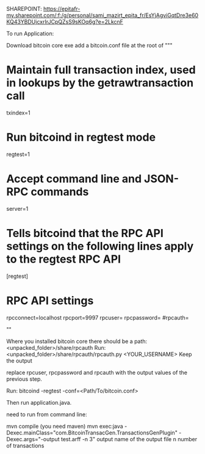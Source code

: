SHAREPOINT: https://epitafr-my.sharepoint.com/:f:/g/personal/sami_mazirt_epita_fr/EsYjAgviGqtDre3e60KQ43YBDUjcxrIrJCpQZsS9sKOq6g?e=2LkcnF

To run Application:

Download bitcoin core exe
add a bitcoin.conf file at the root of <user>
"""

# Maintain full transaction index, used in lookups by the getrawtransaction call
txindex=1

# Run bitcoind in regtest mode
regtest=1

# Accept command line and JSON-RPC commands
server=1

# Tells bitcoind that the RPC API settings on the following lines apply to the regtest RPC API
[regtest]

# RPC API settings
rpcconnect=localhost
rpcport=9997
rpcuser=<user>
rpcpassword=<password>
#rpcauth=<value>

""

Where you installed bitcoin core there should be a path: <unpacked_folder>/share/rpcauth
Run: <unpacked_folder>/share/rpcauth/rpcauth.py <YOUR_USERNAME>
Keep the output

replace rpcuser, rpcpassword and rpcauth with the output values of the previous step.

Run: bitcoind -regtest -conf=<Path/To/bitcoin.conf>

Then run application.java.


need to run from command line:

mvn compile (you need maven)
mvn exec:java -Dexec.mainClass="com.BitcoinTransacGen.TransactionsGenPlugin" -Dexec.args="-output test.arff -n 3"
output name of the output file
n number of transactions
